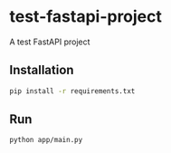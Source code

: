 # test-fastapi-project

A test FastAPI project

## Installation
```bash
pip install -r requirements.txt
```

## Run
```bash
python app/main.py
```
